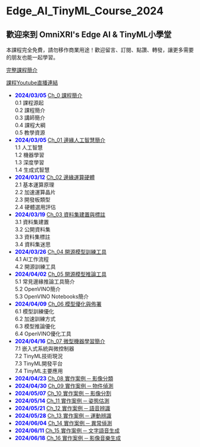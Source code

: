 # Edge_AI_TinyML_Course_2024

## 歡迎來到 OmniXRI's Edge AI &amp; TinyML小學堂   
本課程完全免費，請勿移作商業用途！歡迎留言、訂閱、點讚、轉發，讓更多需要的朋友也能一起學習。

[完整課程簡介](https://omnixri.blogspot.com/2024/02/omnixris-edge-ai-tinyml-0.html) 

[課程Youtube直播連結](https://www.youtube.com/@omnixri1784/streams)

- **<font color=blue>2024/03/05</font>** [Ch_0 課程簡介](https://github.com/OmniXRI/Edge_AI_TinyML_Course_2024/tree/main/Ch00_Course_Introduction)  
    0.1 課程源起  
    0.2 課程簡介  
    0.3 講師簡介  
    0.4 課程大綱  
    0.5 教學資源  
- **<font color=blue>2024/03/05</font>** [Ch_01 邊緣人工智慧簡介](https://github.com/OmniXRI/Edge_AI_TinyML_Course_2024/tree/main/Ch01_EdgeAI_Introduction)  
    1.1 人工智慧  
    1.2 機器學習  
    1.3 深度學習  
    1.4 生成式智慧  
- **<font color=blue>2024/03/12</font>** [Ch_02 邊緣運算硬體](https://github.com/OmniXRI/Edge_AI_TinyML_Course_2024/tree/main/Ch02_EdgeAI_Hardware)  
    2.1 基本運算原理  
    2.2 加速運算晶片  
    2.3 開發板類型  
    2.4 硬體選用評估  
- **<font color=blue>2024/03/19</font>** [Ch_03 資料集建置與標註](https://github.com/OmniXRI/Edge_AI_TinyML_Course_2024/tree/main/Ch03_Dataset_Annotation)  
    3.1 資料集建置  
    3.2 公開資料集  
    3.3 資料集標註  
    3.4 資料集迷思  
- **<font color=blue>2024/03/26</font>** [Ch_04 開源模型訓練工具](https://github.com/OmniXRI/Edge_AI_TinyML_Course_2024/tree/main/Ch04_Training_Tools)  
    4.1 AI工作流程  
    4.2 開源訓練工具  
- **<font color=blue>2024/04/02</font>** [Ch_05 開源模型推論工具](https://github.com/OmniXRI/Edge_AI_TinyML_Course_2024/tree/main/Ch05_Inference_Tools)  
    5.1 常見邊緣推論工具簡介  
    5.2 OpenVINO簡介  
    5.3 OpenVINO Notebooks簡介 
- **<font color=blue>2024/04/09</font>** [Ch_06 模型優化與佈署](https://github.com/OmniXRI/Edge_AI_TinyML_Course_2024/tree/main/Ch06_Model_Optimization)  
    6.1 模型訓練優化  
    6.2 加速訓練方式  
    6.3 模型推論優化  
    6.4 OpenVINO優化工具  
- **<font color=blue>2024/04/16</font>** [Ch_07 微型機器學習簡介](https://github.com/OmniXRI/Edge_AI_TinyML_Course_2024/tree/main/Ch07_TinyML_Introduction)  
    7.1 嵌入式系統與微控制器  
    7.2 TinyML技術現況  
    7.3 TinyML開發平台  
    7.4 TinyML主要應用  
- **<font color=blue>2024/04/23</font>** [Ch_08 實作案例 ─ 影像分類](https://github.com/OmniXRI/Edge_AI_TinyML_Course_2024/tree/main/Ch08_Image_Classification)  
- **<font color=blue>2024/04/30</font>** [Ch_09 實作案例 ─ 物件偵測](https://github.com/OmniXRI/Edge_AI_TinyML_Course_2024/tree/main/Ch09_Object_Detection) 
- **<font color=blue>2024/05/07</font>** [Ch_10 實作案例 ─ 影像分割](https://github.com/OmniXRI/Edge_AI_TinyML_Course_2024/tree/main/Ch10_Image_Segmetation) 
- **<font color=blue>2024/05/14</font>** [Ch_11 實作案例 ─ 姿態估測](https://github.com/OmniXRI/Edge_AI_TinyML_Course_2024/tree/main/Ch11_Pose_Estimation)  
- **<font color=blue>2024/05/21</font>** [Ch_12 實作案例 ─ 語音辨識](https://github.com/OmniXRI/Edge_AI_TinyML_Course_2024/tree/main/Ch12_Keyword_Spoting) 
- **<font color=blue>2024/05/28</font>** [Ch_13 實作案例 ─ 運動辨識](https://github.com/OmniXRI/Edge_AI_TinyML_Course_2024/tree/main/Ch13_Motion_Recognition)  
- **<font color=blue>2024/06/04</font>** [Ch_14 實作案例 ─ 異常偵測](https://github.com/OmniXRI/Edge_AI_TinyML_Course_2024/tree/main/Ch14_Anomaly_Detection)  
- **<font color=blue>2024/06/11</font>** [Ch_15 實作案例 ─ 文字語音生成](https://github.com/OmniXRI/Edge_AI_TinyML_Course_2024/tree/main/Ch15_Text_Voice_Generation)  
- **<font color=blue>2024/06/18</font>** [Ch_16 實作案例 ─ 影像音樂生成](https://github.com/OmniXRI/Edge_AI_TinyML_Course_2024/tree/main/Ch16_Image_Music_Generation)  
